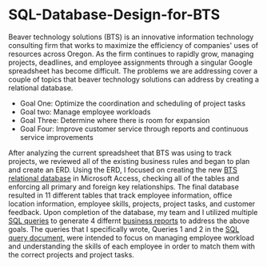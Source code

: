 # SQL-Database-Design-for-BTS
Beaver technology solutions (BTS)  is an innovative information technology consulting firm that works to maximize the efficiency of companies' uses of resources across Oregon. As the firm continues to rapidly grow, managing projects, deadlines, and employee assignments through a singular Google spreadsheet has become difficult. The problems we are addressing cover a couple of topics that beaver technology solutions can address by creating a relational database. 

- Goal One: Optimize the coordination and scheduling of project tasks
- Goal two: Manage employee workloads
- Goal Three: Determine where there is room for expansion
- Goal Four: Improve customer service through reports and continuous service improvements

After analyzing the current spreadsheet that BTS was using to track projects, we reviewed all of the existing business rules and began to plan and create an ERD. Using the ERD, I focused on creating the new  <a href="BTS_FINALDATABASE.accdb">BTS relational database</a> in Microsoft Access, checking all of the tables and enforcing all primary and foreign key relationships. The final database resulted in 11 different tables that track employee information, office location information, employee skills, projects, project tasks, and customer feedback. Upon completion of the database, my team and I utilized multiple <a href="BTS Business Report Queries.sql">SQL queries</a> to generate 4 differnt <a href="Business Reports.pdf">business reports</a> to address the above goals. The queries that I specifically wrote, Queries 1 and 2 in the <a href="BTS Business Report Queries.sql">SQL query document,</a> were intended to focus on managing employee workload and understanding the skills of each employee in order to match them with the correct projects and project tasks.
